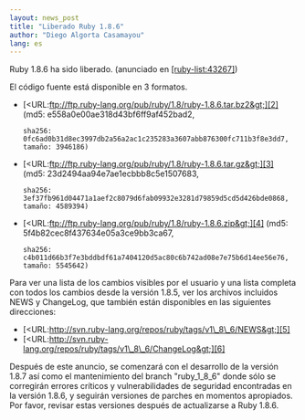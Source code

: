 ```yaml
---
layout: news_post
title: "Liberado Ruby 1.8.6"
author: "Diego Algorta Casamayou"
lang: es
---
```


Ruby 1.8.6 ha sido liberado. (anunciado en [\[ruby-list:43267\]][1])

El código fuente está disponible en 3 formatos.

* [&lt;URL:ftp://ftp.ruby-lang.org/pub/ruby/1.8/ruby-1.8.6.tar.bz2&gt;][2]
  (md5: e558a0e00ae318d43bf6ff9af452bad2,

      sha256: 0fc6ad0b31d8ec3997db2a56a2ac1c235283a3607abb876300fc711b3f8e3dd7,
      tamaño: 3946186)

* [&lt;URL:ftp://ftp.ruby-lang.org/pub/ruby/1.8/ruby-1.8.6.tar.gz&gt;][3]
  (md5: 23d2494aa94e7ae1ecbbb8c5e1507683,

      sha256: 3ef37fb961d04471a1aef2c8079d6fab09932e3281d79859d5cd5d426bde0868,
      tamaño: 4589394)

* [&lt;URL:ftp://ftp.ruby-lang.org/pub/ruby/1.8/ruby-1.8.6.zip&gt;][4]
  (md5: 5f4b82cec8f437634e05a3ce9bb3ca67,

      sha256: c4b011d66b3f7e3bddbdf61a7404120d5ac80c6b742ad08e7e75b6d14ee56e76,
      tamaño: 5545642)

Para ver una lista de los cambios visibles por el usuario y una lista
completa con todos los cambios desde la versión 1.8.5, ver los archivos
incluidos NEWS y ChangeLog, que también están disponibles en las
siguientes direcciones:

* [&lt;URL:http://svn.ruby-lang.org/repos/ruby/tags/v1\_8\_6/NEWS&gt;][5]
* [&lt;URL:http://svn.ruby-lang.org/repos/ruby/tags/v1\_8\_6/ChangeLog&gt;][6]

Después de este anuncio, se comenzará con el desarrollo de la versión
1.8.7 así como el mantenimiento del branch \"ruby\_1\_8\_6\" donde sólo
se corregirán errores críticos y vulnerabilidades de seguridad
encontradas en la versión 1.8.6, y seguirán versiones de parches en
momentos apropiados. Por favor, revisar estas versiones después de
actualizarse a Ruby 1.8.6.



[1]: http://blade.nagaokaut.ac.jp/cgi-bin/scat.rb/ruby/ruby-list/43267
[2]: ftp://ftp.ruby-lang.org/pub/ruby/1.8/ruby-1.8.6.tar.bz2
[3]: ftp://ftp.ruby-lang.org/pub/ruby/1.8/ruby-1.8.6.tar.gz
[4]: ftp://ftp.ruby-lang.org/pub/ruby/1.8/ruby-1.8.6.zip
[5]: http://svn.ruby-lang.org/repos/ruby/tags/v1_8_6/NEWS
[6]: http://svn.ruby-lang.org/repos/ruby/tags/v1_8_6/ChangeLog

